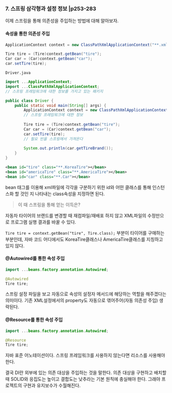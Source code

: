 ### 7. 스프링 삼각형과 설정 정보 |p253-283

이제 스프링을 통해 의존성을 주입하는 방법에 대해 알아보자.

#### 속성을 통한 의존성 주입

```java
ApplicationContext context = new ClassPathXmlApplicationContext("**.xml", Driver.class);

Tire tire = (Tire)context.getBean("tire");
Car car = (Car)context.getBean("car");
car.setTire(tire);
```

`Driver.java`

```java
import ...ApplicationContext;
import ...ClassPathXmlApplicationContext;
// 스프링 프레임워크에 대한 정보를 가지고 있는 패키지

public class Driver {
    public static void main(String[] args) {
        ApplicationContext context = new ClassPathXmlApplicationContext("**.xml", Driver.class);
        // 스프링 프레임워크에 대한 정보
        
        Tire tire = (Tire)context.getBean("tire");
        Car car = (Car)context.getBean("car");
        car.setTire(tire);
        // 필요 빈을 스프링에서 가져온다
        
        System.out.println(car.getTireBrand());
    }
}
```

```xml
<bean id="tire" class="**.KoreaTire"></bean>
<bean id="americaTire" class="**.AmericaTire"></bean>
<bean id="car" class="**.Car"></bean>
```

bean 태그를 이용해 xml파일에 각각을 구분하기 위한 id와 어떤 클래스를 통해 인스턴스화 할 것인 지 나타내는 class속성을 지정하면 된다.

> 이 때 스프링을 통해 얻는 이득은? 

자동차 타이어의 브랜드를 변경할 때 재컴파일/재배포 하지 않고 XML파일의 수정만으로 프로그램 실행 결과를 바꿀 수 있다. 

`Tire tire = context.getBean("tire", Tire.class);` 부분이 타이어를 구매하는 부분인데, 자바 코드 어디에서도 KoreaTire클래스나 AmericaTire클래스를 지칭하고 있지 않다.



#### @Autowired를 통한 속성 주입

```java
import ...beans.factory.annotation.Autowired;

@Autowired
Tire tire;
```

스프링 설정 파일을 보고 자동으로 속성의 설정자 메서드에 해당하는 역할을 해주겠다는 의미이다. 기존 XML설정에서의 property도 자동으로 엮어주어(자동 의존성 주입) 생략된다. 



#### @Resource를 통한 속성 주입

```java
import ...beans.factory.annotation.Autowired;

@Resource
Tire tire;
```

 자바 표준 어노테이션이다. 스프링 프레임워크를 사용하지 않는다면 리소스를 사용해야 한다. 



결국 DI란 외부에 있는 의존 대상을 주입하는 것을 말한다. 의존 대상을 구현하고 배치할 때 SOLID와 응집도는 높이고 결합도는 낮추라는 기본 원칙에 충실해야 한다. 그래야 프로젝트의 구현과 유지보수가 수월해진다.

